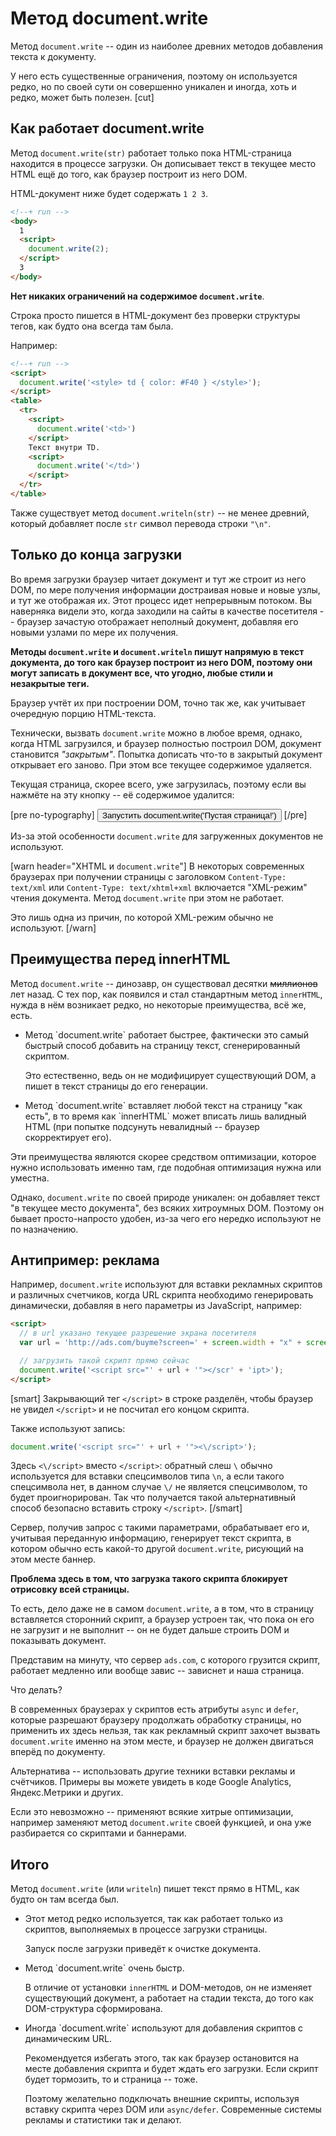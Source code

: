 # Метод document.write

Метод `document.write` -- один из наиболее древних методов добавления текста к документу.

У него есть существенные ограничения, поэтому он используется редко, но по своей сути он совершенно уникален и иногда, хоть и редко, может быть полезен.
[cut]
## Как работает document.write   

Метод `document.write(str)` работает только пока HTML-страница находится в процессе загрузки. Он дописывает текст в текущее место HTML ещё до того, как браузер построит из него DOM.

HTML-документ ниже будет содержать `1 2 3`.

```html
<!--+ run -->
<body>
  1
  <script>
    document.write(2);
  </script>
  3
</body>
```

**Нет никаких ограничений на содержимое `document.write`**. 

Строка просто пишется в HTML-документ без проверки структуры тегов, как будто она всегда там была.

Например:

```html
<!--+ run -->
<script>
  document.write('<style> td { color: #F40 } </style>');
</script>
<table>
  <tr>
    <script>
      document.write('<td>')
    </script>
    Текст внутри TD.
    <script>
      document.write('</td>')
    </script>
  </tr>
</table>
```

Также существует метод `document.writeln(str)` -- не менее древний, который добавляет после `str` символ перевода строки `"\n"`.

## Только до конца загрузки

Во время загрузки браузер читает документ и тут же строит из него DOM, по мере получения информации достраивая новые и новые узлы, и тут же отображая их. Этот процесс идет непрерывным потоком. Вы наверняка видели это, когда заходили на сайты в качестве посетителя -- браузер зачастую отображает неполный документ, добавляя его новыми узлами по мере их получения.

**Методы `document.write` и `document.writeln` пишут напрямую в текст документа, до того как браузер построит из него DOM, поэтому они могут записать в документ все, что угодно, любые стили и незакрытые теги.**

Браузер учтёт их при построении DOM, точно так же, как учитывает очередную порцию HTML-текста.

Технически, вызвать `document.write` можно в любое время, однако, когда HTML загрузился, и браузер полностью построил DOM, документ становится *"закрытым"*. Попытка дописать что-то в закрытый документ открывает его заново. При этом все текущее содержимое удаляется.

Текущая страница, скорее всего, уже загрузилась, поэтому если вы нажмёте на эту кнопку -- её содержимое удалится:

[pre no-typography]
  <input type="button" onclick='document.write("Пустая страница!");' value="Запустить document.write('Пустая страница!')">
[/pre]

Из-за этой особенности `document.write` для загруженных документов не используют.

[warn header="XHTML и `document.write`"]
В некоторых современных браузерах при получении страницы с заголовком `Content-Type: text/xml` или `Content-Type: text/xhtml+xml` включается "XML-режим" чтения документа. Метод `document.write` при этом не работает. 

Это лишь одна из причин, по которой XML-режим обычно не используют.
[/warn]


## Преимущества перед innerHTML

Метод `document.write` -- динозавр, он существовал десятки <strike>миллионов</strike> лет назад. С тех пор, как появился и стал стандартным метод `innerHTML`, нужда в нём возникает редко, но некоторые преимущества, всё же, есть.

<ul>
<li>Метод `document.write` работает быстрее, фактически это самый быстрый способ добавить на страницу текст, сгенерированный скриптом.

Это естественно, ведь он не модифицирует существующий DOM, а пишет в текст страницы до его генерации.</li>
<li>Метод `document.write` вставляет любой текст на страницу "как есть", в то время как `innerHTML` может вписать лишь валидный HTML (при попытке подсунуть невалидный -- браузер скорректирует его).</li>
</ul>

Эти преимущества являются скорее средством оптимизации, которое нужно использовать именно там, где подобная оптимизация нужна или уместна.

Однако, `document.write` по своей природе уникален: он добавляет текст "в текущее место документа", без всяких хитроумных DOM. Поэтому он бывает просто-напросто удобен, из-за чего его нередко используют не по назначению.

## Антипример: реклама

Например, `document.write` используют для вставки рекламных скриптов и различных счетчиков, когда URL скрипта необходимо генерировать динамически, добавляя в него параметры из JavaScript, например:

```html
<script>
  // в url указано текущее разрешение экрана посетителя
  var url = 'http://ads.com/buyme?screen=' + screen.width + "x" + screen.height;

  // загрузить такой скрипт прямо сейчас
  document.write('<script src="' + url + '"></scr' + 'ipt>');
</script>
```

[smart]
Закрывающий тег <code>&lt;/script&gt;</code> в строке разделён, чтобы браузер не увидел `</script>` и не посчитал его концом скрипта. 

Также используют запись:

```js
document.write('<script src="' + url + '"><\/script>');
```

Здесь `<\/script>` вместо `</script>`: обратный слеш `\` обычно используется для вставки спецсимволов типа `\n`, а если такого спецсимвола нет, в данном случае `\/` не является спецсимволом, то будет проигнорирован. Так что получается такой альтернативный способ безопасно вставить строку `</script>`. 
[/smart]

Сервер, получив запрос с такими параметрами, обрабатывает его и, учитывая переданную информацию, генерирует текст скрипта, в котором обычно есть какой-то другой `document.write`, рисующий на этом месте баннер.
 
**Проблема здесь в том, что загрузка такого скрипта блокирует отрисовку всей страницы.**

То есть, дело даже не в самом `document.write`, а в том, что в страницу вставляется сторонний скрипт, а браузер устроен так, что пока он его не загрузит и не выполнит -- он не будет дальше строить DOM и показывать документ.

Представим на минуту, что сервер `ads.com`, с которого грузится скрипт, работает медленно или вообще завис -- зависнет и наша страница.

Что делать?

В современных браузерах у скриптов есть атрибуты `async` и `defer`, которые разрешают браузеру продолжать обработку страницы, но применить их здесь нельзя, так как рекламный скрипт захочет вызвать `document.write` именно на этом месте, и браузер не должен двигаться вперёд по документу.

Альтернатива -- использовать другие техники вставки рекламы и счётчиков. Примеры вы можете увидеть в коде Google Analytics, Яндекс.Метрики и других.

Если это невозможно -- применяют всякие хитрые оптимизации, например заменяют метод `document.write` своей функцией, и она уже разбирается со скриптами и баннерами. 

## Итого

Метод `document.write` (или `writeln`) пишет текст прямо в HTML, как будто он там всегда был. 

<ul>
<li>Этот метод редко используется, так как работает только из скриптов, выполняемых в процессе загрузки страницы.

Запуск после загрузки приведёт к очистке документа.</li>
<li>Метод `document.write` очень быстр.

В отличие от установки `innerHTML` и DOM-методов, он не изменяет существующий документ, а работает на стадии текста, до того как DOM-структура сформирована. </li>
<li>Иногда `document.write` используют для добавления скриптов с динамическим URL.

Рекомендуется избегать этого, так как браузер остановится на месте добавления скрипта и будет ждать его загрузки. Если скрипт будет тормозить, то и страница -- тоже. 

Поэтому желательно подключать внешние скрипты, используя вставку скрипта через DOM или `async/defer`. Современные системы рекламы и статистики так и делают.
</li>
</ul>
